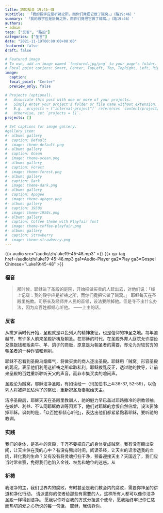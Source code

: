 ```yaml
---
title: 路加福音 19:45-48
subtitle: '「我的殿宇应是祈祷之所，而你们竟把它做了贼窝。」（路19:46）'
summary: '「我的殿宇应是祈祷之所，而你们竟把它做了贼窝。」（路19:46）'
authors:
- admin
tags: ["反省", "路加"]
categories: ["圣言"]
date: "2021-11-19T00:00:00+08:00"
featured: false
draft: false

# Featured image
# To use, add an image named `featured.jpg/png` to your page's folder.
# Focal point options: Smart, Center, TopLeft, Top, TopRight, Left, Right, BottomLeft, Bottom, BottomRight
image:
  caption:
  focal_point: "Center"
  preview_only: false

# Projects (optional).
#   Associate this post with one or more of your projects.
#   Simply enter your project's folder or file name without extension.
#   E.g. `projects = ["internal-project"]` references `content/project/deep-learning/index.md`.
#   Otherwise, set `projects = []`.
projects: []

# Set captions for image gallery.
#gallery_item:
#- album: gallery
#  caption: Default
#  image: theme-default.png
#- album: gallery
#  caption: Ocean
#  image: theme-ocean.png
#- album: gallery
#  caption: Forest
#  image: theme-forest.png
#- album: gallery
#  caption: Dark
#  image: theme-dark.png
#- album: gallery
#  caption: Apogee
#  image: theme-apogee.png
#- album: gallery
#  caption: 1950s
#  image: theme-1950s.png
#- album: gallery
#  caption: Coffee theme with Playfair font
#  image: theme-coffee-playfair.png
#- album: gallery
#  caption: Strawberry
#  image: theme-strawberry.png
---
```


{{< audio src="/audio/zh/luke19-45-48.mp3" >}}
{{< ga-tag href=/audio/zh/luke19-45-48.mp3 ga1=Audio-Player ga2=Play ga3=Gospel Chinese="Luke19:45-48" >}}

### 福音
> 那时候，耶稣进了圣殿的庭院，开始把做买卖的人赶出去，对他们说：「经上记载：我的殿宇应是祈祷之所，而你们竟把它做了贼窝。」 耶稣每天在圣殿里施教。司祭长及经师并人民的首领，设法要除掉他。但是寻不出什么办法，因为众百姓都倾心听他。 ——上主的话。

### 反省
从撒罗满时代开始，圣殿就是以色列人的精神象征，也是信仰的神圣之地。每年逾越节，有许多人前来圣殿祈祷及朝圣。在耶稣的时代，在圣殿外邦人庭院允许摆设兑换银钱和贩卖牛、羊、鸽子的商贩，原意是为朝圣者的需要，却沦为对较贫穷的朝圣者的一种诈骗和剥削。

耶稣不忍看到圣殿乌烟瘴气，将做买卖的商人逐出圣殿。耶稣用「贼窝」形容圣殿的现况，表示他们利用这祈祷之所牟取私利。耶稣拨乱反正，透过祂的教导，让前来圣殿的百姓重新聆听天父的声音，而非市集买卖的喧闹声。

圣殿沦为贼窝，耶稣洁净圣殿，有如读经一（玛加伯书上4:36-37, 52-59），以色列人将被异民玷污了的祭坛，重新祝圣及奉献给天主。

洁净圣殿后，耶稣天天在圣殿里教训人，祂的魅力早已盖过耶路撒冷的宗教领袖。在嫉妒、利益、不认同耶稣教训等因素下，他们对耶稣的忿恨自然倍增，设法要除掉耶稣。讽刺的是，「众百姓都倾心听他」，表达出他们都紧紧黏着耶稣，要听祂的教训。

### 实践
我们的身体，是圣神的宫殿，千万不要把自己的身体变成贼窝。我有没有腾出空间，让天主住在我的心中？有没有腾出时间，阅读圣经，让天主的话渗透我的血肉，转化我的生命？又有没有将灵魂打扫干净，预备迎接天主？天国近了，我们应当时常省察，免得我们也陷入金钱、权势和地位的迷惑。从

### 祈祷
我洁净的主，我们世界内的腐败，有时甚至是我们教会内的腐败，需要你神圣的讲道和净化行动。 请派遣你的使者给那些有需要的人，这样所有人都可以像你洁净圣殿一样得到洁净。 愿我以你呼召我的方式分担这个使命，愿我始终牢记你仁慈而热切的爱之心所说的每一句话。 耶稣，我信靠你。
